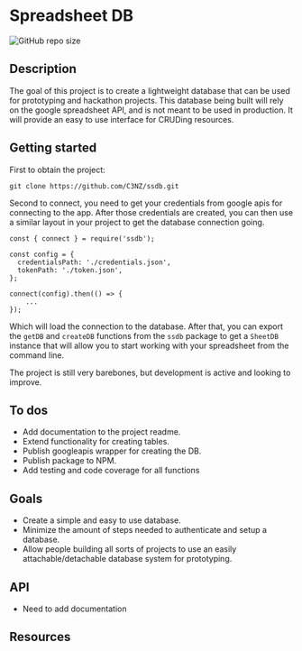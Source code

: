# Spreadsheet DB
![GitHub repo size](https://img.shields.io/github/repo-size/C3NZ/ssdb?style=plastic)


## Description
The goal of this project is to create a lightweight database that can be used for prototyping
and hackathon projects. This database being built will rely on the google spreadsheet API, and is not meant
to be used in production. It will provide an easy to use interface for CRUDing resources.

## Getting started
First to obtain the project:
```
git clone https://github.com/C3NZ/ssdb.git
```

Second to connect, you need to get your credentials from google apis for connecting to the app.
After those credentials are created, you can then use a similar layout in your project to get the database
connection going.
```
const { connect } = require('ssdb');

const config = {
  credentialsPath: './credentials.json',
  tokenPath: './token.json',
};

connect(config).then(() => {
    ...
});

```
Which will load the connection to the database. After that, you can export the `getDB` and `createDB` functions
from the `ssdb` package to get a `SheetDB` instance that will allow you to start working with your spreadsheet
from the command line.

The project is still very barebones, but development is active and looking to improve.


## To dos
 - Add documentation to the project readme.
 - Extend functionality for creating tables.
 - Publish googleapis wrapper for creating the DB.
 - Publish package to NPM.
 - Add testing and code coverage for all functions

## Goals
 - Create a simple and easy to use database.
 - Minimize the amount of steps needed to authenticate and setup a database.
 - Allow people building all sorts of projects to use an easily attachable/detachable database system
 for prototyping.

## API
 - Need to add documentation

## Resources

